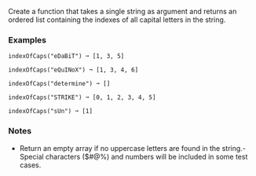 
Create a function that takes a single string as argument and returns an ordered list containing the indexes of all capital letters in the string.

### Examples

```
indexOfCaps("eDaBiT") ➞ [1, 3, 5]

indexOfCaps("eQuINoX") ➞ [1, 3, 4, 6]

indexOfCaps("determine") ➞ []

indexOfCaps("STRIKE") ➞ [0, 1, 2, 3, 4, 5]

indexOfCaps("sUn") ➞ [1]
```

### Notes
- Return an empty array if no uppercase letters are found in the string.- Special characters ($#@%) and numbers will be included in some test cases.